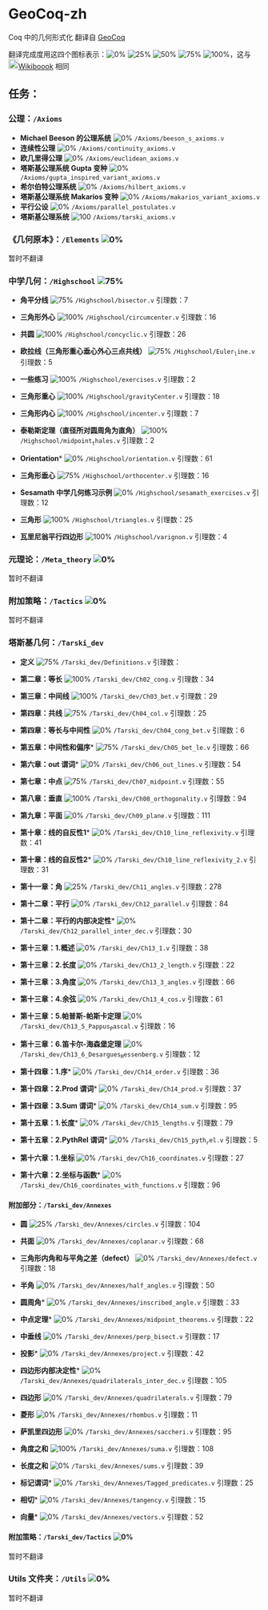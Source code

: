 # GeoCoq-zh
Coq 中的几何形式化
翻译自 [GeoCoq](https://github.com/GeoCoq/GeoCoq)

翻译完成度用这四个图标表示：![0%](https://upload.wikimedia.org/wikipedia/commons/thumb/6/60/00_percent.svg/14px-00_percent.svg.png) ![25%](https://upload.wikimedia.org/wikipedia/commons/thumb/c/ce/25_percent.svg/14px-25_percent.svg.png) ![50%](https://upload.wikimedia.org/wikipedia/commons/thumb/6/62/50_percents.svg/14px-50_percents.svg.png) ![75%](https://upload.wikimedia.org/wikipedia/commons/thumb/6/62/75_percent.svg/14px-75_percent.svg.png) ![100%](https://upload.wikimedia.org/wikipedia/commons/thumb/2/24/100_percent.svg/14px-100_percent.svg.png)，这与 <img src="https://en.wikibooks.org/favicon.ico" height=20/>[Wikiboook](https://en.wikibooks.org/wiki/Help:Development_stages) 相同
## 任务：
### 公理：$\mathtt{/Axioms}$
- **$\mathsf{Michael\ Beeson}$ 的公理系统** ![0%](https://upload.wikimedia.org/wikipedia/commons/thumb/6/60/00_percent.svg/14px-00_percent.svg.png)
  $\mathtt{/Axioms/beeson\_s\_axioms.v}$
- **连续性公理** ![0%](https://upload.wikimedia.org/wikipedia/commons/thumb/6/60/00_percent.svg/14px-00_percent.svg.png)
  $\mathtt{/Axioms/continuity\_axioms.v}$
- **欧几里得公理** ![0%](https://upload.wikimedia.org/wikipedia/commons/thumb/6/60/00_percent.svg/14px-00_percent.svg.png)
  $\mathtt{/Axioms/euclidean\_axioms.v}$
- **塔斯基公理系统 $\mathsf{Gupta}$ 变种** ![0%](https://upload.wikimedia.org/wikipedia/commons/thumb/6/60/00_percent.svg/14px-00_percent.svg.png)
  $\mathtt{/Axioms/gupta\_inspired\_variant\_axioms.v}$
- **希尔伯特公理系统** ![0%](https://upload.wikimedia.org/wikipedia/commons/thumb/6/60/00_percent.svg/14px-00_percent.svg.png)
  $\mathtt{/Axioms/hilbert\_axioms.v}$
- **塔斯基公理系统 $\mathsf{Makarios}$ 变种** ![0%](https://upload.wikimedia.org/wikipedia/commons/thumb/6/60/00_percent.svg/14px-00_percent.svg.png)
  $\mathtt{/Axioms/makarios\_variant\_axioms.v}$
- **平行公设** ![0%](https://upload.wikimedia.org/wikipedia/commons/thumb/6/60/00_percent.svg/14px-00_percent.svg.png)
  $\mathtt{/Axioms/parallel\_postulates.v}$
- **塔斯基公理系统** ![100](https://upload.wikimedia.org/wikipedia/commons/thumb/2/24/100_percent.svg/14px-100_percent.svg.png)
  $\mathtt{/Axioms/tarski\_axioms.v}$
  
### 《几何原本》：$\mathtt{/Elements}$ ![0%](https://upload.wikimedia.org/wikipedia/commons/thumb/6/60/00_percent.svg/14px-00_percent.svg.png)
暂时不翻译

### 中学几何：$\mathtt{/Highschool}$ ![75%](https://upload.wikimedia.org/wikipedia/commons/thumb/6/62/75_percent.svg/14px-75_percent.svg.png)
- **角平分线** ![75%](https://upload.wikimedia.org/wikipedia/commons/thumb/6/62/75_percent.svg/14px-75_percent.svg.png)
  $\mathtt{/Highschool/bisector.v}$
  引理数：7

- **三角形外心** ![100%](https://upload.wikimedia.org/wikipedia/commons/thumb/2/24/100_percent.svg/14px-100_percent.svg.png)
  $\mathtt{/Highschool/circumcenter.v}$
  引理数：16

- **共圆** ![100%](https://upload.wikimedia.org/wikipedia/commons/thumb/2/24/100_percent.svg/14px-100_percent.svg.png)
  $\mathtt{/Highschool/concyclic.v}$
  引理数：26

- **欧拉线（三角形重心垂心外心三点共线）** ![75%](https://upload.wikimedia.org/wikipedia/commons/thumb/6/62/75_percent.svg/14px-75_percent.svg.png)
  $\mathtt{/Highschool/Euler_line.v}$
  引理数：5

- **一些练习** ![100%](https://upload.wikimedia.org/wikipedia/commons/thumb/2/24/100_percent.svg/14px-100_percent.svg.png)
  $\mathtt{/Highschool/exercises.v}$
  引理数：2

- **三角形重心** ![100%](https://upload.wikimedia.org/wikipedia/commons/thumb/2/24/100_percent.svg/14px-100_percent.svg.png)
  $\mathtt{/Highschool/gravityCenter.v}$
  引理数：18

- **三角形内心** ![100%](https://upload.wikimedia.org/wikipedia/commons/thumb/2/24/100_percent.svg/14px-100_percent.svg.png)
  $\mathtt{/Highschool/incenter.v}$
  引理数：7

- **泰勒斯定理（直径所对圆周角为直角）** ![100%](https://upload.wikimedia.org/wikipedia/commons/thumb/2/24/100_percent.svg/14px-100_percent.svg.png)
  $\mathtt{/Highschool/midpoint_thales.v}$
  引理数：2

- **$\mathsf{Orientation}$*** ![0%](https://upload.wikimedia.org/wikipedia/commons/thumb/6/60/00_percent.svg/14px-00_percent.svg.png)
  $\mathtt{/Highschool/orientation.v}$
  引理数：61

- **三角形垂心** ![75%](https://upload.wikimedia.org/wikipedia/commons/thumb/6/62/75_percent.svg/14px-75_percent.svg.png)
  $\mathtt{/Highschool/orthocenter.v}$
  引理数：16

- **$\mathsf{Sesamath}$ 中学几何练习示例** ![0%](https://upload.wikimedia.org/wikipedia/commons/thumb/6/60/00_percent.svg/14px-00_percent.svg.png)
  $\mathtt{/Highschool/sesamath\_exercises.v}$
  引理数：12

- **三角形** ![100%](https://upload.wikimedia.org/wikipedia/commons/thumb/2/24/100_percent.svg/14px-100_percent.svg.png)
  $\mathtt{/Highschool/triangles.v}$
  引理数：25

- **瓦里尼翁平行四边形** ![100%](https://upload.wikimedia.org/wikipedia/commons/thumb/2/24/100_percent.svg/14px-100_percent.svg.png)
  $\mathtt{/Highschool/varignon.v}$
  引理数：4


### 元理论：$\mathtt{/Meta\_theory}$ ![0%](https://upload.wikimedia.org/wikipedia/commons/thumb/6/60/00_percent.svg/14px-00_percent.svg.png)
暂时不翻译

### 附加策略：$\mathtt{/Tactics}$ ![0%](https://upload.wikimedia.org/wikipedia/commons/thumb/6/60/00_percent.svg/14px-00_percent.svg.png)
暂时不翻译

### 塔斯基几何：$\mathtt{/Tarski\_dev}$
- **定义** ![75%](https://upload.wikimedia.org/wikipedia/commons/thumb/6/62/75_percent.svg/14px-75_percent.svg.png)
  $\mathtt{/Tarski\_dev/Definitions.v}$
  引理数：

- **第二章：等长** ![100%](https://upload.wikimedia.org/wikipedia/commons/thumb/2/24/100_percent.svg/14px-100_percent.svg.png)
  $\mathtt{/Tarski\_dev/Ch02\_cong.v}$
  引理数：34

- **第三章：中间线** ![100%](https://upload.wikimedia.org/wikipedia/commons/thumb/2/24/100_percent.svg/14px-100_percent.svg.png)
  $\mathtt{/Tarski\_dev/Ch03\_bet.v}$
  引理数：29

- **第四章：共线** ![75%](https://upload.wikimedia.org/wikipedia/commons/thumb/6/62/75_percent.svg/14px-75_percent.svg.png)
  $\mathtt{/Tarski\_dev/Ch04\_col.v}$
  引理数：25

- **第四章：等长与中间性** ![0%](https://upload.wikimedia.org/wikipedia/commons/thumb/6/60/00_percent.svg/14px-00_percent.svg.png)
  $\mathtt{/Tarski\_dev/Ch04\_cong\_bet.v}$
  引理数：6

- **第五章：中间性和偏序*** ![75%](https://upload.wikimedia.org/wikipedia/commons/thumb/6/62/75_percent.svg/14px-75_percent.svg.png)
  $\mathtt{/Tarski\_dev/Ch05\_bet\_le.v}$
  引理数：66

- **第六章：$\mathsf{out}$ 谓词*** ![0%](https://upload.wikimedia.org/wikipedia/commons/thumb/6/60/00_percent.svg/14px-00_percent.svg.png)
  $\mathtt{/Tarski\_dev/Ch06\_out\_lines.v}$
  引理数：54

- **第七章：中点** ![75%](https://upload.wikimedia.org/wikipedia/commons/thumb/6/62/75_percent.svg/14px-75_percent.svg.png)
  $\mathtt{/Tarski\_dev/Ch07\_midpoint.v}$
  引理数：55

- **第八章：垂直** ![100%](https://upload.wikimedia.org/wikipedia/commons/thumb/2/24/100_percent.svg/14px-100_percent.svg.png)
  $\mathtt{/Tarski\_dev/Ch08\_orthogonality.v}$
  引理数：94

- **第九章：平面** ![0%](https://upload.wikimedia.org/wikipedia/commons/thumb/6/60/00_percent.svg/14px-00_percent.svg.png)
  $\mathtt{/Tarski\_dev/Ch09\_plane.v}$
  引理数：111

- **第十章：线的自反性1*** ![0%](https://upload.wikimedia.org/wikipedia/commons/thumb/6/60/00_percent.svg/14px-00_percent.svg.png)
  $\mathtt{/Tarski\_dev/Ch10\_line\_reflexivity.v}$
  引理数：41

- **第十章：线的自反性2*** ![0%](https://upload.wikimedia.org/wikipedia/commons/thumb/6/60/00_percent.svg/14px-00_percent.svg.png)
  $\mathtt{/Tarski\_dev/Ch10\_line\_reflexivity\_2.v}$
  引理数：31

- **第十一章：角** ![25%](https://upload.wikimedia.org/wikipedia/commons/thumb/c/ce/25_percent.svg/14px-25_percent.svg.png)
  $\mathtt{/Tarski\_dev/Ch11\_angles.v}$
  引理数：278

- **第十二章：平行** ![0%](https://upload.wikimedia.org/wikipedia/commons/thumb/6/60/00_percent.svg/14px-00_percent.svg.png)
  $\mathtt{/Tarski\_dev/Ch12\_parallel.v}$
  引理数：84

- **第十二章：平行的内部决定性*** ![0%](https://upload.wikimedia.org/wikipedia/commons/thumb/6/60/00_percent.svg/14px-00_percent.svg.png)
  $\mathtt{/Tarski\_dev/Ch12\_parallel\_inter\_dec.v}$
  引理数：30

- **第十三章：1.概述** ![0%](https://upload.wikimedia.org/wikipedia/commons/thumb/6/60/00_percent.svg/14px-00_percent.svg.png)
  $\mathtt{/Tarski\_dev/Ch13\_1.v}$
  引理数：38

- **第十三章：2.长度** ![0%](https://upload.wikimedia.org/wikipedia/commons/thumb/6/60/00_percent.svg/14px-00_percent.svg.png)
  $\mathtt{/Tarski\_dev/Ch13\_2\_length.v}$
  引理数：22

- **第十三章：3.角度** ![0%](https://upload.wikimedia.org/wikipedia/commons/thumb/6/60/00_percent.svg/14px-00_percent.svg.png)
  $\mathtt{/Tarski\_dev/Ch13\_3\_angles.v}$
  引理数：66

- **第十三章：4.余弦** ![0%](https://upload.wikimedia.org/wikipedia/commons/thumb/6/60/00_percent.svg/14px-00_percent.svg.png)
  $\mathtt{/Tarski\_dev/Ch13\_4\_cos.v}$
  引理数：61

- **第十三章：5.帕普斯-帕斯卡定理** ![0%](https://upload.wikimedia.org/wikipedia/commons/thumb/6/60/00_percent.svg/14px-00_percent.svg.png)
  $\mathtt{/Tarski\_dev/Ch13\_5\_Pappus_Pascal.v}$
  引理数：16

- **第十三章：6.笛卡尔-海森堡定理** ![0%](https://upload.wikimedia.org/wikipedia/commons/thumb/6/60/00_percent.svg/14px-00_percent.svg.png)
  $\mathtt{/Tarski\_dev/Ch13\_6\_Desargues_Hessenberg.v}$
  引理数：12

- **第十四章：1.序*** ![0%](https://upload.wikimedia.org/wikipedia/commons/thumb/6/60/00_percent.svg/14px-00_percent.svg.png)
  $\mathtt{/Tarski\_dev/Ch14\_order.v}$
  引理数：36

- **第十四章：2.$\mathsf{Prod}$ 谓词*** ![0%](https://upload.wikimedia.org/wikipedia/commons/thumb/6/60/00_percent.svg/14px-00_percent.svg.png)
  $\mathtt{/Tarski\_dev/Ch14\_prod.v}$
  引理数：37

- **第十四章：3.$\mathsf{Sum}$ 谓词*** ![0%](https://upload.wikimedia.org/wikipedia/commons/thumb/6/60/00_percent.svg/14px-00_percent.svg.png)
  $\mathtt{/Tarski\_dev/Ch14\_sum.v}$
  引理数：95

- **第十五章：1.长度*** ![0%](https://upload.wikimedia.org/wikipedia/commons/thumb/6/60/00_percent.svg/14px-00_percent.svg.png)
  $\mathtt{/Tarski\_dev/Ch15\_lengths.v}$
  引理数：79

- **第十五章：2.$\mathsf{PythRel}$ 谓词*** ![0%](https://upload.wikimedia.org/wikipedia/commons/thumb/6/60/00_percent.svg/14px-00_percent.svg.png)
  $\mathtt{/Tarski\_dev/Ch15\_pyth_rel.v}$
  引理数：5

- **第十六章：1.坐标** ![0%](https://upload.wikimedia.org/wikipedia/commons/thumb/6/60/00_percent.svg/14px-00_percent.svg.png)
  $\mathtt{/Tarski\_dev/Ch16\_coordinates.v}$
  引理数：27

- **第十六章：2.坐标与函数*** ![0%](https://upload.wikimedia.org/wikipedia/commons/thumb/6/60/00_percent.svg/14px-00_percent.svg.png)
  $\mathtt{/Tarski\_dev/Ch16\_coordinates\_with\_functions.v}$
  引理数：96



#### 附加部分：$\mathtt{/Tarski\_dev/Annexes}$
- **圆** ![25%](https://upload.wikimedia.org/wikipedia/commons/thumb/c/ce/25_percent.svg/14px-25_percent.svg.png)
  $\mathtt{/Tarski\_dev/Annexes/circles.v}$
  引理数：104

- **共面** ![0%](https://upload.wikimedia.org/wikipedia/commons/thumb/6/60/00_percent.svg/14px-00_percent.svg.png)
  $\mathtt{/Tarski\_dev/Annexes/coplanar.v}$
  引理数：68

- **三角形内角和与平角之差（$\mathsf{defect}$）** ![0%](https://upload.wikimedia.org/wikipedia/commons/thumb/6/60/00_percent.svg/14px-00_percent.svg.png)
  $\mathtt{/Tarski\_dev/Annexes/defect.v}$
  引理数：18

- **半角** ![0%](https://upload.wikimedia.org/wikipedia/commons/thumb/6/60/00_percent.svg/14px-00_percent.svg.png)
  $\mathtt{/Tarski\_dev/Annexes/half\_angles.v}$
  引理数：50

- **圆周角*** ![0%](https://upload.wikimedia.org/wikipedia/commons/thumb/6/60/00_percent.svg/14px-00_percent.svg.png)
  $\mathtt{/Tarski\_dev/Annexes/inscribed\_angle.v}$
  引理数：33

- **中点定理*** ![0%](https://upload.wikimedia.org/wikipedia/commons/thumb/6/60/00_percent.svg/14px-00_percent.svg.png)
  $\mathtt{/Tarski\_dev/Annexes/midpoint\_theorems.v}$
  引理数：22

- **中垂线** ![0%](https://upload.wikimedia.org/wikipedia/commons/thumb/6/60/00_percent.svg/14px-00_percent.svg.png)
  $\mathtt{/Tarski\_dev/Annexes/perp\_bisect.v}$
  引理数：17

- **投影*** ![0%](https://upload.wikimedia.org/wikipedia/commons/thumb/6/60/00_percent.svg/14px-00_percent.svg.png)
  $\mathtt{/Tarski\_dev/Annexes/project.v}$
  引理数：42

- **四边形内部决定性*** ![0%](https://upload.wikimedia.org/wikipedia/commons/thumb/6/60/00_percent.svg/14px-00_percent.svg.png)
  $\mathtt{/Tarski\_dev/Annexes/quadrilaterals\_inter\_dec.v}$
  引理数：105

- **四边形** ![0%](https://upload.wikimedia.org/wikipedia/commons/thumb/6/60/00_percent.svg/14px-00_percent.svg.png)
  $\mathtt{/Tarski\_dev/Annexes/quadrilaterals.v}$
  引理数：79

- **菱形** ![0%](https://upload.wikimedia.org/wikipedia/commons/thumb/6/60/00_percent.svg/14px-00_percent.svg.png)
  $\mathtt{/Tarski\_dev/Annexes/rhombus.v}$
  引理数：11

- **萨凯里四边形** ![0%](https://upload.wikimedia.org/wikipedia/commons/thumb/6/60/00_percent.svg/14px-00_percent.svg.png)
  $\mathtt{/Tarski\_dev/Annexes/saccheri.v}$
  引理数：95

- **角度之和** ![100%](https://upload.wikimedia.org/wikipedia/commons/thumb/2/24/100_percent.svg/14px-100_percent.svg.png)
  $\mathtt{/Tarski\_dev/Annexes/suma.v}$
  引理数：108

- **长度之和** ![0%](https://upload.wikimedia.org/wikipedia/commons/thumb/6/60/00_percent.svg/14px-00_percent.svg.png)
  $\mathtt{/Tarski\_dev/Annexes/sums.v}$
  引理数：39

- **标记谓词*** ![0%](https://upload.wikimedia.org/wikipedia/commons/thumb/6/60/00_percent.svg/14px-00_percent.svg.png)
  $\mathtt{/Tarski\_dev/Annexes/Tagged\_predicates.v}$
  引理数：25

- **相切*** ![0%](https://upload.wikimedia.org/wikipedia/commons/thumb/6/60/00_percent.svg/14px-00_percent.svg.png)
  $\mathtt{/Tarski\_dev/Annexes/tangency.v}$
  引理数：15

- **向量*** ![0%](https://upload.wikimedia.org/wikipedia/commons/thumb/6/60/00_percent.svg/14px-00_percent.svg.png)
  $\mathtt{/Tarski\_dev/Annexes/vectors.v}$
  引理数：52


#### 附加策略：$\mathtt{/Tarski\_dev/Tactics}$ ![0%](https://upload.wikimedia.org/wikipedia/commons/thumb/6/60/00_percent.svg/14px-00_percent.svg.png)
暂时不翻译

### $\mathsf{Utils}$ 文件夹：$\mathtt{/Utils}$ ![0%](https://upload.wikimedia.org/wikipedia/commons/thumb/6/60/00_percent.svg/14px-00_percent.svg.png)
暂时不翻译